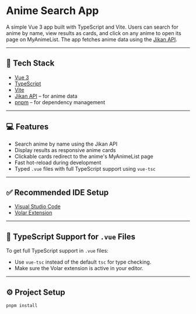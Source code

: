# Anime Search App

A simple Vue 3 app built with TypeScript and Vite. Users can search for anime by name, view results as cards, and click on any anime to open its page on MyAnimeList. The app fetches anime data using the [Jikan API](https://jikan.moe/).

---

## 🔧 Tech Stack

- [Vue 3](https://vuejs.org/)
- [TypeScript](https://www.typescriptlang.org/)
- [Vite](https://vitejs.dev/)
- [Jikan API](https://jikan.moe/) – for anime data
- [pnpm](https://pnpm.io/) – for dependency management

---

## 💻 Features

- Search anime by name using the Jikan API  
- Display results as responsive anime cards  
- Clickable cards redirect to the anime's MyAnimeList page  
- Fast hot-reload during development  
- Typed `.vue` files with full TypeScript support using `vue-tsc`  

---

## ✅ Recommended IDE Setup

- [Visual Studio Code](https://code.visualstudio.com/)
- [Volar Extension](https://marketplace.visualstudio.com/items?itemName=Vue.volar)  

---

## 🧠 TypeScript Support for `.vue` Files

To get full TypeScript support in `.vue` files:

- Use `vue-tsc` instead of the default `tsc` for type checking.
- Make sure the Volar extension is active in your editor.

---

## ⚙️ Project Setup

```sh
pnpm install
